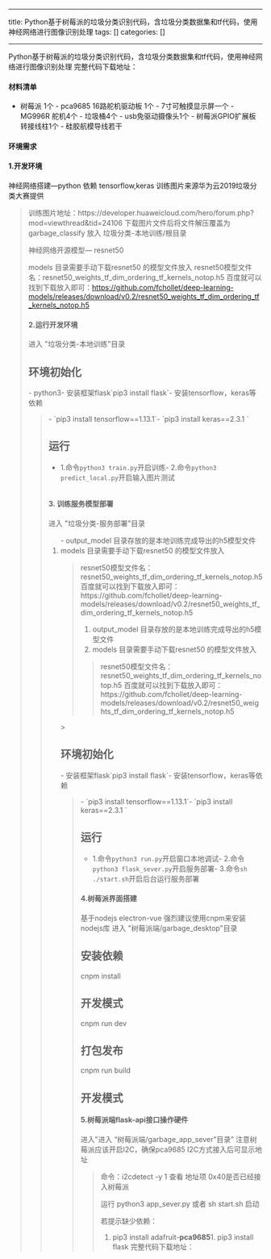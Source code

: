 
--- 
title:  Python基于树莓派的垃圾分类识别代码，含垃圾分类数据集和tf代码，使用神经网络进行图像识别处理 
tags: []
categories: [] 

---
Python基于树莓派的垃圾分类识别代码，含垃圾分类数据集和tf代码，使用神经网络进行图像识别处理 完整代码下载地址：

#### 材料清单

>  
 -  树莓派 1个 -  pca9685 16路舵机驱动板 1个 -  7寸可触摸显示屏一个 -  MG996R 舵机4个 -  垃圾桶4个 -  usb免驱动摄像头1个 -  树莓派GPIO扩展板转接线柱1个 -  硅胶航模导线若干  


#### 环境需求

#### 1.开发环境

>  
 神经网络搭建—python 依赖 tensorflow,keras 
 训练图片来源华为云2019垃圾分类大赛提供 
 <blockquote> 
  训练图片地址：https://developer.huaweicloud.com/hero/forum.php?mod=viewthread&amp;tid=24106 
  下载图片文件后将文件解压覆盖为 garbage_classify 放入 垃圾分类-本地训练/根目录 
 

神经网络开源模型— resnet50

>  
  models 目录需要手动下载resnet50 的模型文件放入 
  resnet50模型文件名：resnet50_weights_tf_dim_ordering_tf_kernels_notop.h5 
  百度就可以找到下载放入即可：https://github.com/fchollet/deep-learning-models/releases/download/v0.2/resnet50_weights_tf_dim_ordering_tf_kernels_notop.h5 
 

#### 2.运行开发环境

>  
 进入 "垃圾分类-本地训练"目录 


>  
 <h2>环境初始化</h2> 
 - python3- 安装框架flask`pip3 install flask`- 安装tensorflow，keras等依赖 
 <blockquote> 
  - `pip3 install tensorflow==1.13.1`- `pip3 install keras==2.3.1 ` 
 

## 运行
- 1.命令`python3 train.py`开启训练- 2.命令`python3 predict_local.py`开启输入图片测试
###### 

#### 3. 训练服务模型部署

>  
 进入 "垃圾分类-服务部署"目录 
 <ol>-  output_model 目录存放的是本地训练完成导出的h5模型文件 <li> models 目录需要手动下载resnet50 的模型文件放入 
   <blockquote> 
    resnet50模型文件名：resnet50_weights_tf_dim_ordering_tf_kernels_notop.h5 
    百度就可以找到下载放入即可：https://github.com/fchollet/deep-learning-models/releases/download/v0.2/resnet50_weights_tf_dim_ordering_tf_kernels_notop.h5 
   
1.  output_model 目录存放的是本地训练完成导出的h5模型文件 <li> models 目录需要手动下载resnet50 的模型文件放入 
   <blockquote> 
    resnet50模型文件名：resnet50_weights_tf_dim_ordering_tf_kernels_notop.h5 
    百度就可以找到下载放入即可：https://github.com/fchollet/deep-learning-models/releases/download/v0.2/resnet50_weights_tf_dim_ordering_tf_kernels_notop.h5 
   </blockquote> </li>
>  
 <h2>环境初始化</h2> 
 - 安装框架flask`pip3 install flask`- 安装tensorflow，keras等依赖 
 <blockquote> 
  - `pip3 install tensorflow==1.13.1`- `pip3 install keras==2.3.1 ` 
 

## 运行
- 1.命令`python3 run.py`开启窗口本地调试- 2.命令`python3 flask_sever.py`开启服务部署- 3.命令`sh ./start.sh`开启后台运行服务部署
#### 4.树莓派界面搭建

>  
 基于nodejs electron-vue 
 强烈建议使用cnpm来安装nodejs库 
 进入 "树莓派端/garbage_desktop"目录 
 <h2>安装依赖</h2> 
 cnpm install 
 <h2>开发模式</h2> 
 cnpm run dev 
 <h2>打包发布</h2> 
 cnpm run build 


## 开发模式

#### 5.树莓派端flask-api接口操作硬件

>  
 进入"进入 “树莓派端/garbage_app_sever"目录” 
 注意树莓派应该开启I2C，确保pca9685 I2C方式接入后可显示地址 
 <blockquote> 
  命令：i2cdetect -y 1 
  查看 地址项 0x40是否已经接入树莓派 
 

运行 python3 app_sever.py 或者 sh start.sh 启动

若提示缺少依赖：
1. pip3 install adafruit-**pca9685**1. pip3 install flask
完整代码下载地址：
